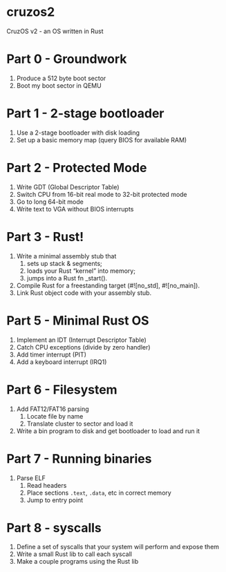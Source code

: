 # cruzos2
CruzOS v2 - an OS written in Rust

# Part 0 - Groundwork
1. Produce a 512 byte boot sector
2. Boot my boot sector in QEMU

# Part 1 - 2-stage bootloader
1. Use a 2-stage bootloader with disk loading
2. Set up a basic memory map (query BIOS for available RAM)

# Part 2 - Protected Mode
1. Write GDT (Global Descriptor Table)
2. Switch CPU from 16-bit real mode to 32-bit protected mode
3. Go to long 64-bit mode
4. Write text to VGA without BIOS interrupts

# Part 3 - Rust!
1. Write a minimal assembly stub that
    1. sets up stack & segments;
    2. loads your Rust “kernel” into memory;
    3. jumps into a Rust fn _start().
2. Compile Rust for a freestanding target (#![no_std], #![no_main]).
3. Link Rust object code with your assembly stub.

# Part 5 - Minimal Rust OS
1. Implement an IDT (Interrupt Descriptor Table)
2. Catch CPU exceptions (divide by zero handler)
3. Add timer interrupt (PIT)
4. Add a keyboard interrupt (IRQ1)

# Part 6 - Filesystem
1. Add FAT12/FAT16 parsing
    1. Locate file by name
    2. Translate cluster to sector and load it
2. Write a bin program to disk and get bootloader to load and run it

# Part 7 - Running binaries
1. Parse ELF
    1. Read headers
    2. Place sections `.text`, `.data`, etc in correct memory
    3. Jump to entry point

# Part 8 - syscalls
1. Define a set of syscalls that your system will perform and expose them
2. Write a small Rust lib to call each syscall
3. Make a couple programs using the Rust lib
